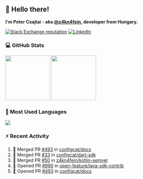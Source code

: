 ## 👋 Hello there!

**I'm Peter Csajtai - aka [@z4kn4fein](https://github.com/z4kn4fein), developer from Hungary.**

[![Stack Exchange reputation](https://img.shields.io/stackexchange/stackoverflow/r/8700582?color=orange&label=reputation&logo=stackoverflow&style=for-the-badge)](https://stackoverflow.com/users/8700582)
[![LinkedIn](https://img.shields.io/badge/linkedin-%230077B5.svg?style=for-the-badge&logo=linkedin&logoColor=white)](https://www.linkedin.com/in/csajtai-p%C3%A9ter-45395341/)

### 💻 GitHub Stats

<div>
  <img height="140px" src="https://github-readme-stats-pcsajtai.vercel.app/api?username=z4kn4fein&show_icons=true&hide_border=true&count_private=true&custom_title=Stats&theme=dracula&line_height=24&hide_title=true">
  <img height="140px" src="https://streak-stats.demolab.com?user=z4kn4fein&theme=dracula&hide_border=true">
  
</div>

### :toolbox: Most Used Languages

<img src="https://github-readme-stats-pcsajtai.vercel.app/api/top-langs/?username=z4kn4fein&theme=dracula&hide_border=true&layout=compact&langs_count=8&hide_title=true">

### :zap: Recent Activity

<!--START_SECTION:activity-->
1. 🎉 Merged PR [#493](https://github.com/configcat/docs/pull/493) in [configcat/docs](https://github.com/configcat/docs)
2. 🎉 Merged PR [#33](https://github.com/configcat/dart-sdk/pull/33) in [configcat/dart-sdk](https://github.com/configcat/dart-sdk)
3. 🎉 Merged PR [#50](https://github.com/z4kn4fein/kotlin-semver/pull/50) in [z4kn4fein/kotlin-semver](https://github.com/z4kn4fein/kotlin-semver)
4. 💪 Opened PR [#990](https://github.com/open-feature/java-sdk-contrib/pull/990) in [open-feature/java-sdk-contrib](https://github.com/open-feature/java-sdk-contrib)
5. 💪 Opened PR [#493](https://github.com/configcat/docs/pull/493) in [configcat/docs](https://github.com/configcat/docs)
<!--END_SECTION:activity-->
